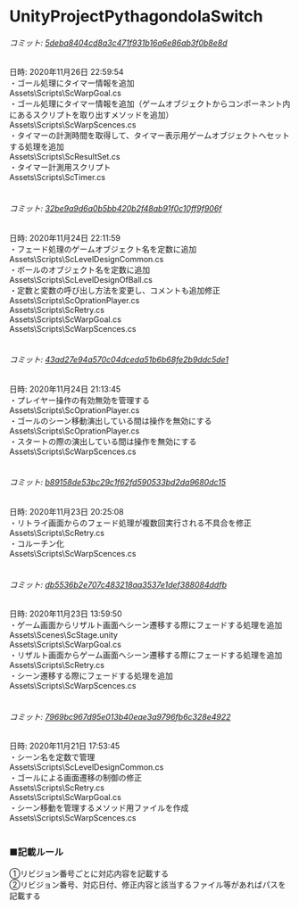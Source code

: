 # UnityProjectPythagondolaSwitch<br>
###### コミット: [5deba8404cd8a3c471f931b16a6e86ab3f0b8e8d](https://github.com/ktgitfrog333/UnityProjectPythagondolaSwitch/commit/5deba8404cd8a3c471f931b16a6e86ab3f0b8e8d)
日時: 2020年11月26日 22:59:54<br>
・ゴール処理にタイマー情報を追加<br>
Assets\Scripts\ScWarpGoal.cs<br>
・ゴール処理にタイマー情報を追加（ゲームオブジェクトからコンポーネント内にあるスクリプトを取り出すメソッドを追加）<br>
Assets\Scripts\ScWarpScences.cs<br>
・タイマーの計測時間を取得して、タイマー表示用ゲームオブジェクトへセットする処理を追加<br>
Assets\Scripts\ScResultSet.cs<br>
・タイマー計測用スクリプト<br>
Assets\Scripts\ScTimer.cs<br>
<br>
###### コミット: [32be9a9d6a0b5bb420b2f48ab91f0c10ff9f906f](https://github.com/ktgitfrog333/UnityProjectPythagondolaSwitch/commit/32be9a9d6a0b5bb420b2f48ab91f0c10ff9f906f)
日時: 2020年11月24日 22:11:59<br>
・フェード処理のゲームオブジェクト名を定数に追加<br>
Assets\Scripts\ScLevelDesignCommon.cs<br>
・ボールのオブジェクト名を定数に追加<br>
Assets\Scripts\ScLevelDesignOfBall.cs<br>
・定数と変数の呼び出し方法を変更し、コメントも追加修正<br>
Assets\Scripts\ScOprationPlayer.cs<br>
Assets\Scripts\ScRetry.cs<br>
Assets\Scripts\ScWarpGoal.cs<br>
Assets\Scripts\ScWarpScences.cs<br>
<br>
###### コミット: [43ad27e94a570c04dceda51b6b68fe2b9ddc5de1](https://github.com/ktgitfrog333/UnityProjectPythagondolaSwitch/commit/43ad27e94a570c04dceda51b6b68fe2b9ddc5de1)
日時: 2020年11月24日 21:13:45<br>
・プレイヤー操作の有効無効を管理する<br>
Assets\Scripts\ScOprationPlayer.cs<br>
・ゴールのシーン移動演出している間は操作を無効にする<br>
Assets\Scripts\ScOprationPlayer.cs<br>
・スタートの際の演出している間は操作を無効にする<br>
Assets\Scripts\ScWarpScences.cs<br>
<br>
###### コミット: [b89158de53bc29c1f62fd590533bd2da9680dc15](https://github.com/ktgitfrog333/UnityProjectPythagondolaSwitch/commit/b89158de53bc29c1f62fd590533bd2da9680dc15)
日時: 2020年11月23日 20:25:08<br>
・リトライ画面からのフェード処理が複数回実行される不具合を修正<br>
Assets\Scripts\ScRetry.cs<br>
・コルーチン化<br>
Assets\Scripts\ScWarpScences.cs<br>
<br>
###### コミット: [db5536b2e707c483218aa3537e1def388084ddfb](https://github.com/ktgitfrog333/UnityProjectPythagondolaSwitch/commit/db5536b2e707c483218aa3537e1def388084ddfb)
日時: 2020年11月23日 13:59:50<br>
・ゲーム画面からリザルト画面へシーン遷移する際にフェードする処理を追加<br>
Assets\Scenes\ScStage.unity<br>
Assets\Scripts\ScWarpGoal.cs<br>
・リザルト画面からゲーム画面へシーン遷移する際にフェードする処理を追加<br>
Assets\Scripts\ScRetry.cs<br>
・シーン遷移する際にフェードする処理を追加<br>
Assets\Scripts\ScWarpScences.cs<br>
<br>

###### コミット: [7969bc967d95e013b40eae3a9796fb6c328e4922](https://github.com/ktgitfrog333/UnityProjectPythagondolaSwitch/commit/7969bc967d95e013b40eae3a9796fb6c328e4922)
日時: 2020年11月21日 17:53:45<br>
・シーン名を定数で管理<br>
Assets\Scripts\ScLevelDesignCommon.cs<br>
・ゴールによる画面遷移の制御の修正<br>
Assets\Scripts\ScRetry.cs<br>
Assets\Scripts\ScWarpGoal.cs<br>
・シーン移動を管理するメソッド用ファイルを作成<br>
Assets\Scripts\ScWarpScences.cs<br>
<br>
### ■記載ルール<br>
①リビジョン番号ごとに対応内容を記載する<br>
②リビジョン番号、対応日付、修正内容と該当するファイル等があればパスを記載する<br>
